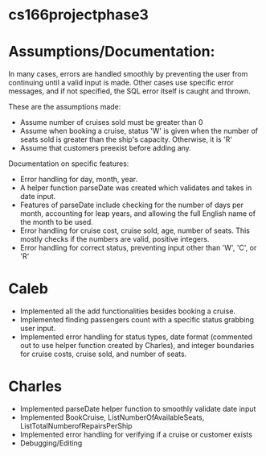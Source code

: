 # cs166projectphase3

# Assumptions/Documentation:
In many cases, errors are handled smoothly by preventing the user from continuing until a valid input is made.
Other cases use specific error messages, and if not specified, the SQL error itself is caught and thrown.

These are the assumptions made:
- Assume number of cruises sold must be greater than 0
- Assume when booking a cruise, status 'W' is given when the number of seats sold is greater than the ship's capacity. Otherwise, it is 'R'
- Assume that customers preexist before adding any.

Documentation on specific features:
- Error handling for day, month, year.
- A helper function parseDate was created which validates and takes in date input.
- Features of parseDate include checking for the number of days per month, accounting for leap years, and allowing the full English name of the month to be used.
- Error handling for cruise cost, cruise sold, age, number of seats. This mostly checks if the numbers are valid, positive integers.
- Error handling for correct status, preventing input other than 'W', 'C', or 'R'


# Caleb 
- Implemented all the add functionalities besides booking a cruise. 
- Implemented finding passengers count with a specific status grabbing user input.
- Implemented error handling for status types, date format (commented out to use helper function created by Charles), and integer boundaries for cruise costs, cruise sold, and number of seats.
# Charles 
- Implemented parseDate helper function to smoothly validate date input
- Implemented BookCruise, ListNumberOfAvailableSeats, ListTotalNumberofRepairsPerShip
- Implemented error handling for verifying if a cruise or customer exists
- Debugging/Editing
